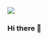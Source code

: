 <img src="https://capsule-render.vercel.app/api?type=wave&color=lightpurple&height=200&section=header&text=capsule%20render&fontSize=50" />

### Hi there 👋

<!--
**JOY0987/JOY0987** is a ✨ _special_ ✨ repository because its `README.md` (this file) appears on your GitHub profile.

Here are some ideas to get you started:

- 🔭 I’m currently working on ...
- 🌱 I’m currently learning ...
- 👯 I’m looking to collaborate on ...
- 🤔 I’m looking for help with ...
- 💬 Ask me about ...
- 📫 How to reach me: ...
- 😄 Pronouns: ...
- ⚡ Fun fact: ...
-->
